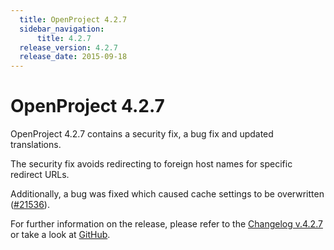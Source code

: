 ```yaml
---
  title: OpenProject 4.2.7
  sidebar_navigation:
      title: 4.2.7
  release_version: 4.2.7
  release_date: 2015-09-18
---
```


# OpenProject 4.2.7

OpenProject 4.2.7 contains a security fix, a bug fix and updated
translations.

The security fix avoids redirecting to foreign host names for specific
redirect URLs.

Additionally, a bug was fixed which caused cache settings to be
overwritten
([#21536](https://community.openproject.org/projects/openproject/work_packages/21536)).

For further information on the release, please refer to the 
[Changelog v.4.2.7](https://community.openproject.org/versions/763) 
or take a look at 
[GitHub](https://github.com/opf/openproject/tree/v4.2.7).
